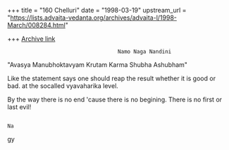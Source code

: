+++
title = "160 Chelluri"
date = "1998-03-19"
upstream_url = "https://lists.advaita-vedanta.org/archives/advaita-l/1998-March/008284.html"

+++
[Archive link](https://lists.advaita-vedanta.org/archives/advaita-l/1998-March/008284.html)

                                       Namo Naga Nandini

"Avasya Manubhoktavyam Krutam Karma Shubha Ashubham"

Like the statement says one should reap the result whether it is good or bad.
at the socalled vyavaharika level.

By the way there is no end 'cause there is no begining. There is no first or
last evil!

                                                                            Na
gy

